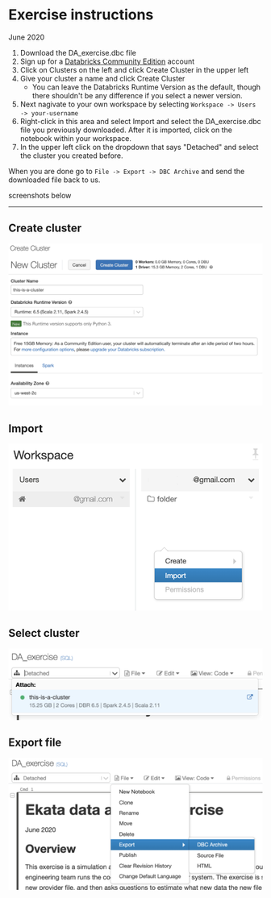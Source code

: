 # Exercise instructions

June 2020

1. Download the DA_exercise.dbc file
2. Sign up for a [Databricks Community Edition](https://community.cloud.databricks.com/login.html) account
3. Click on Clusters on the left and click Create Cluster in the upper left
4. Give your cluster a name and click Create Cluster
    * You can leave the Databricks Runtime Version as the default, though there shouldn't be any difference if you select a newer version.
5. Next nagivate to your own workspace by selecting `Workspace -> Users -> your-username`
6. Right-click in this area and select Import and select the DA_exercise.dbc file you previously downloaded. After it is imported, click on the notebook within your workspace.
7. In the upper left click on the dropdown that says "Detached" and select the cluster you created before.

When you are done go to `File -> Export -> DBC Archive` and send the downloaded file back to us.

screenshots below

------------------

## Create cluster

![How to create a cluster](resources/create_cluster.png)

## Import

![import dbc file](resources/import.png)

## Select cluster

![select cluster](resources/select_cluster.png)

## Export file

![export](resources/export.png)
